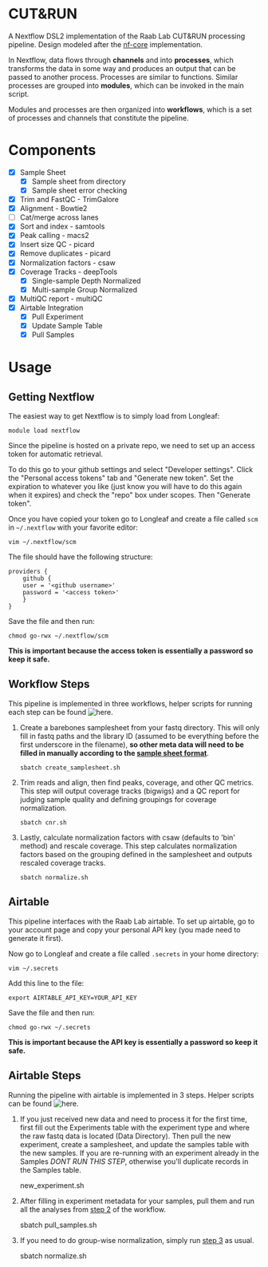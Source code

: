 CUT&RUN
=======

A Nextflow DSL2 implementation of the Raab Lab CUT&RUN processing pipeline. Design modeled after the [nf-core](https://nf-co.re/cutandrun) implementation.

In Nextflow, data flows through **channels** and into **processes**,
which transforms the data in some way and produces an output that can be passed to another process.
Processes are similar to functions.
Similar processes are grouped into **modules**, which can be invoked in the main script.

Modules and processes are then organized into **workflows**,
which is a set of processes and channels that constitute the pipeline.

Components
==========

- [X] Sample Sheet
	- [X] Sample sheet from directory
	- [X] Sample sheet error checking
- [X] Trim and FastQC - TrimGalore
- [X] Alignment - Bowtie2
- [ ] Cat/merge across lanes
- [X] Sort and index - samtools
- [X] Peak calling - macs2
- [X] Insert size QC - picard
- [X] Remove duplicates - picard
- [X] Normalization factors - csaw
- [X] Coverage Tracks - deepTools
	- [X] Single-sample Depth Normalized
	- [X] Multi-sample Group Normalized
- [X] MultiQC report - multiQC
- [X] Airtable Integration
	- [X] Pull Experiment
	- [X] Update Sample Table
	- [X] Pull Samples

Usage
=====

Getting Nextflow
----------------

The easiest way to get Nextflow is to simply load from Longleaf:

    module load nextflow

Since the pipeline is hosted on a private repo,
we need to set up an access token for automatic retrieval.

To do this go to your github settings and select "Developer settings".
Click the "Personal access tokens" tab and "Generate new token".
Set the expiration to whatever you like (just know you will have to do this again when it expires)
and check the "repo" box under scopes. Then "Generate token".

Once you have copied your token go to Longleaf
and create a file called `scm` in `~/.nextflow` with your favorite editor:

    vim ~/.nextflow/scm

The file should have the following structure:

    providers {
	    github {
		user = '<github username>'
		password = '<access token>'
	    }
    }

Save the file and then run:

    chmod go-rwx ~/.nextflow/scm

**This is important because the access token is essentially a password so keep it safe.**

Workflow Steps
--------------

This pipeline is implemented in three workflows, helper scripts for running each step can be found ![here](helper).

1. Create a barebones samplesheet from your fastq directory. This will only fill in fastq paths and the library ID (assumed to be everything before the first underscore in the filename), **so other meta data will need to be filled in manually according to the [sample sheet format](docs/params.md)**.

       sbatch create_samplesheet.sh

2. Trim reads and align, then find peaks, coverage, and other QC metrics. This step will output coverage tracks (bigwigs) and a QC report for judging sample quality and defining groupings for coverage normalization.

       sbatch cnr.sh

3. Lastly, calculate normalization factors with csaw (defaults to 'bin' method) and rescale coverage. This step calculates normalization factors based on the grouping defined in the samplesheet and outputs rescaled coverage tracks.

       sbatch normalize.sh

Airtable
---------

This pipeline interfaces with the Raab Lab airtable. To set up airtable, go to your account page and copy your personal API key (you made need to generate it first).

Now go to Longleaf and create a file called `.secrets` in your home directory:

    vim ~/.secrets

Add this line to the file:

    export AIRTABLE_API_KEY=YOUR_API_KEY

Save the file and then run:

    chmod go-rwx ~/.secrets

**This is important because the API key is essentially a password so keep it safe.**

Airtable Steps
--------------

Running the pipeline with airtable is implemented in 3 steps. Helper scripts can be found ![here](helper).

1. If you just received new data and need to process it for the first time, first fill out the Experiments table with the experiment type and where the raw fastq data is located (Data Directory). Then pull the new experiment, create a samplesheet, and update the samples table with the new samples. If you are re-running with an experiment already in the Samples *DONT RUN THIS STEP*, otherwise you'll duplicate records in the Samples table.

    new_experiment.sh <EXPERIMENT ID>

2. After filling in experiment metadata for your samples, pull them and run all the analyses from [step 2](#workflow-steps) of the workflow.

    sbatch pull_samples.sh

3. If you need to do group-wise normalization, simply run [step 3](#workflow-steps) as usual.

    sbatch normalize.sh

